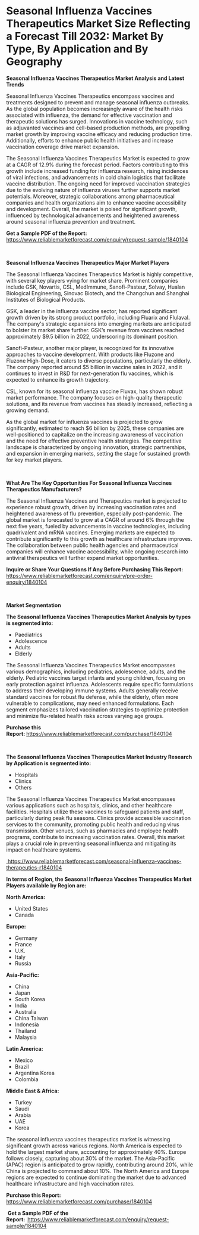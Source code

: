 <p><h1>Seasonal Influenza Vaccines Therapeutics Market Size Reflecting a Forecast Till 2032: Market By Type, By Application and By Geography</h1></p><p><strong>Seasonal Influenza Vaccines Therapeutics Market Analysis and Latest Trends</strong></p>
<p><p>Seasonal Influenza Vaccines Therapeutics encompass vaccines and treatments designed to prevent and manage seasonal influenza outbreaks. As the global population becomes increasingly aware of the health risks associated with influenza, the demand for effective vaccination and therapeutic solutions has surged. Innovations in vaccine technology, such as adjuvanted vaccines and cell-based production methods, are propelling market growth by improving vaccine efficacy and reducing production time. Additionally, efforts to enhance public health initiatives and increase vaccination coverage drive market expansion.</p><p>The Seasonal Influenza Vaccines Therapeutics Market is expected to grow at a CAGR of 12.9% during the forecast period. Factors contributing to this growth include increased funding for influenza research, rising incidences of viral infections, and advancements in cold chain logistics that facilitate vaccine distribution. The ongoing need for improved vaccination strategies due to the evolving nature of influenza viruses further supports market potentials. Moreover, strategic collaborations among pharmaceutical companies and health organizations aim to enhance vaccine accessibility and development. Overall, the market is poised for significant growth, influenced by technological advancements and heightened awareness around seasonal influenza prevention and treatment.</p></p>
<p><strong>Get a Sample PDF of the Report:&nbsp;</strong> <a href="https://www.reliablemarketforecast.com/enquiry/request-sample/1840104?utm_campaign=2779&utm_medium=2&utm_source=Github&utm_content=ia&utm_term=19042025&utm_id=seasonal-influenza-vaccines-therapeutics">https://www.reliablemarketforecast.com/enquiry/request-sample/1840104</a></p>
<p>&nbsp;</p>
<p><strong>Seasonal Influenza Vaccines Therapeutics Major Market Players</strong></p>
<p><p>The Seasonal Influenza Vaccines Therapeutics Market is highly competitive, with several key players vying for market share. Prominent companies include GSK, Novartis, CSL, MedImmune, Sanofi-Pasteur, Solvay, Hualan Biological Engineering, Sinovac Biotech, and the Changchun and Shanghai Institutes of Biological Products.</p><p>GSK, a leader in the influenza vaccine sector, has reported significant growth driven by its strong product portfolio, including Fluarix and Flulaval. The company's strategic expansions into emerging markets are anticipated to bolster its market share further. GSK’s revenue from vaccines reached approximately $9.5 billion in 2022, underscoring its dominant position.</p><p>Sanofi-Pasteur, another major player, is recognized for its innovative approaches to vaccine development. With products like Fluzone and Fluzone High-Dose, it caters to diverse populations, particularly the elderly. The company reported around $5 billion in vaccine sales in 2022, and it continues to invest in R&D for next-generation flu vaccines, which is expected to enhance its growth trajectory.</p><p>CSL, known for its seasonal influenza vaccine Fluvax, has shown robust market performance. The company focuses on high-quality therapeutic solutions, and its revenue from vaccines has steadily increased, reflecting a growing demand.</p><p>As the global market for influenza vaccines is projected to grow significantly, estimated to reach $6 billion by 2025, these companies are well-positioned to capitalize on the increasing awareness of vaccination and the need for effective preventive health strategies. The competitive landscape is characterized by ongoing innovation, strategic partnerships, and expansion in emerging markets, setting the stage for sustained growth for key market players.</p></p>
<p>&nbsp;</p>
<p><strong>What Are The Key Opportunities For Seasonal Influenza Vaccines Therapeutics Manufacturers?</strong></p>
<p><p>The Seasonal Influenza Vaccines and Therapeutics market is projected to experience robust growth, driven by increasing vaccination rates and heightened awareness of flu prevention, especially post-pandemic. The global market is forecasted to grow at a CAGR of around 6% through the next five years, fueled by advancements in vaccine technologies, including quadrivalent and mRNA vaccines. Emerging markets are expected to contribute significantly to this growth as healthcare infrastructure improves. The collaboration between public health agencies and pharmaceutical companies will enhance vaccine accessibility, while ongoing research into antiviral therapeutics will further expand market opportunities.</p></p>
<p><strong>Inquire or Share Your Questions If Any Before Purchasing This Report:</strong> <a href="https://www.reliablemarketforecast.com/enquiry/pre-order-enquiry/1840104?utm_campaign=2779&utm_medium=2&utm_source=Github&utm_content=ia&utm_term=19042025&utm_id=seasonal-influenza-vaccines-therapeutics">https://www.reliablemarketforecast.com/enquiry/pre-order-enquiry/1840104</a></p>
<p>&nbsp;</p>
<p><strong>Market Segmentation</strong></p>
<p><strong>The Seasonal Influenza Vaccines Therapeutics Market Analysis by types is segmented into:</strong></p>
<p><ul><li>Paediatrics</li><li>Adolescence</li><li>Adults</li><li>Elderly</li></ul></p>
<p><p>The Seasonal Influenza Vaccines Therapeutics Market encompasses various demographics, including pediatrics, adolescence, adults, and the elderly. Pediatric vaccines target infants and young children, focusing on early protection against influenza. Adolescents require specific formulations to address their developing immune systems. Adults generally receive standard vaccines for robust flu defense, while the elderly, often more vulnerable to complications, may need enhanced formulations. Each segment emphasizes tailored vaccination strategies to optimize protection and minimize flu-related health risks across varying age groups.</p></p>
<p><strong>Purchase this Report:&nbsp;</strong><a href="https://www.reliablemarketforecast.com/purchase/1840104?utm_campaign=2779&utm_medium=2&utm_source=Github&utm_content=ia&utm_term=19042025&utm_id=seasonal-influenza-vaccines-therapeutics">https://www.reliablemarketforecast.com/purchase/1840104</a></p>
<p>&nbsp;</p>
<p><strong>The Seasonal Influenza Vaccines Therapeutics Market Industry Research by Application is segmented into:</strong></p>
<p><ul><li>Hospitals</li><li>Clinics</li><li>Others</li></ul></p>
<p><p>The Seasonal Influenza Vaccines Therapeutics Market encompasses various applications such as hospitals, clinics, and other healthcare facilities. Hospitals utilize these vaccines to safeguard patients and staff, particularly during peak flu seasons. Clinics provide accessible vaccination services to the community, promoting public health and reducing virus transmission. Other venues, such as pharmacies and employee health programs, contribute to increasing vaccination rates. Overall, this market plays a crucial role in preventing seasonal influenza and mitigating its impact on healthcare systems.</p></p>
<p><a href="https://www.reliablemarketforecast.com/seasonal-influenza-vaccines-therapeutics-r1840104?utm_campaign=2779&utm_medium=2&utm_source=Github&utm_content=ia&utm_term=19042025&utm_id=seasonal-influenza-vaccines-therapeutics">&nbsp;https://www.reliablemarketforecast.com/seasonal-influenza-vaccines-therapeutics-r1840104</a></p>
<p><strong>In terms of Region, the Seasonal Influenza Vaccines Therapeutics Market Players available by Region are:</strong></p>
<p>
    <p> <strong> North America: </strong>
        <ul>
            <li>United States</li>
            <li>Canada</li>
        </ul>
        </p> 
    <p> <strong> Europe: </strong>
        <ul>
            <li>Germany</li>
            <li>France</li>
            <li>U.K.</li>
            <li>Italy</li>
            <li>Russia</li>
        </ul>
        </p> 
    <p> <strong> Asia-Pacific: </strong>
        <ul>
            <li>China</li>
            <li>Japan</li>
            <li>South Korea</li>
            <li>India</li>
            <li>Australia</li>
            <li>China Taiwan</li>
            <li>Indonesia</li>
            <li>Thailand</li>
            <li>Malaysia</li>
        </ul>
        </p> 
    <p> <strong> Latin America: </strong>
        <ul>
            <li>Mexico</li>
            <li>Brazil</li>
            <li>Argentina Korea</li>
            <li>Colombia</li>
        </ul>
        </p> 
    <p> <strong> Middle East & Africa: </strong>
        <ul>
            <li>Turkey</li>
            <li>Saudi</li>
            <li>Arabia</li>
            <li>UAE</li>
            <li>Korea</li>
        </ul>
    </p>
    </p>
<p><p>The seasonal influenza vaccines therapeutics market is witnessing significant growth across various regions. North America is expected to hold the largest market share, accounting for approximately 40%. Europe follows closely, capturing about 30% of the market. The Asia-Pacific (APAC) region is anticipated to grow rapidly, contributing around 20%, while China is projected to command about 10%. The North America and Europe regions are expected to continue dominating the market due to advanced healthcare infrastructure and high vaccination rates.</p></p>
<p><strong>Purchase this Report: </strong><a href="https://www.reliablemarketforecast.com/purchase/1840104?utm_campaign=2779&utm_medium=2&utm_source=Github&utm_content=ia&utm_term=19042025&utm_id=seasonal-influenza-vaccines-therapeutics">https://www.reliablemarketforecast.com/purchase/1840104</a></p>
<p>&nbsp;<strong>Get a Sample PDF of the Report:&nbsp;&nbsp;</strong><a href="https://www.reliablemarketforecast.com/enquiry/request-sample/1840104?utm_campaign=2779&utm_medium=2&utm_source=Github&utm_content=ia&utm_term=19042025&utm_id=seasonal-influenza-vaccines-therapeutics">https://www.reliablemarketforecast.com/enquiry/request-sample/1840104</a></p>
<p><strong></strong></p>
<p><p></p><p></p><p></p></p>